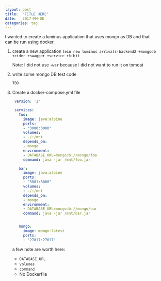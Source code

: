 ```yaml
---
layout: post
title:  "TITLE HERE"
date:   2017-MM-DD
categories: tag
---
```


I wanted to create a luminus application that uses mongo as DB and that can be run using docker.

1. create a new application
   `lein new luminus arrivals-backend2 +mongodb +cider +swagger +service +kibit`

   Note: I did not use `+war` because I did not want to run it on tomcat

1. write some mongo DB test code
   ```clojure
   TBD
   ```

1. Create a docker-compose.yml file
   ```yaml
    version: '2'

    services:
      foo:
        image: java:alpine
        ports:
        - "3000:3000"
        volumes:
        - ./:/mnt
        depends_on:
        - mongo
        environment:
        - DATABASE_URL=mongodb://mongo/foo
        command: java -jar /mnt/foo.jar

      bar:
        image: java:alpine
        ports:
        - "3001:3000"
        volumes:
        - ./:/mnt
        depends_on:
        - mongo
        environment:
        - DATABASE_URL=mongodb://mongo/bar
        command: java -jar /mnt/bar.jar


      mongo:
        image: mongo:latest
        ports:
        - "27017:27017"
   ```
   a few note are worth here:
   * `DATABASE_URL`
   * `volumes`
   * `command`
   * No Dockerfile


